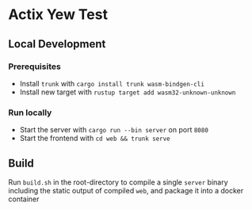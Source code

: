 # Actix Yew Test

## Local Development

### Prerequisites

- Install `trunk` with `cargo install trunk wasm-bindgen-cli`
- Install new target with `rustup target add wasm32-unknown-unknown`

### Run locally

- Start the server with `cargo run --bin server` on port `8080`
- Start the frontend with  `cd web && trunk serve`

## Build

Run `build.sh` in the root-directory to compile a single `server`
binary including the static output of compiled `web`, and package it into a docker container
